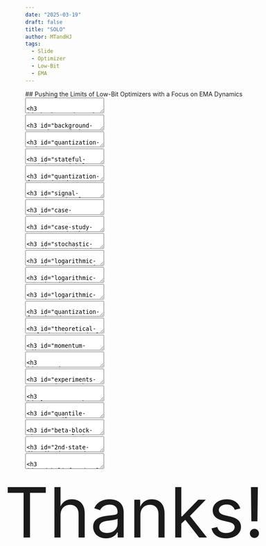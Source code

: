 ```yaml
---
date: "2025-03-19"
draft: false
title: "SOLO"
author: MTandHJ
tags:
  - Slide
  - Optimizer
  - Low-Bit
  - EMA
---
```


<section data-markdown>
## Pushing the Limits of Low-Bit Optimizers with a Focus on EMA Dynamics
</section>

<section data-markdown>
<textarea data-template>

### Background

- 模型大小飞速增加 vs. 硬件价格居高不下

<div class="slide-img">
  <img src="https://raw.githubusercontent.com/MTandHJ/blog_source/master/images/20250312203012.png" alt="Image" style="max-width: 65%; height: auto; margin: 0 auto;">
</div>

- 解决方案: 
  - MoE, LoRA; ZeRO, FDSP; 
  - Network Quantization; <span style="color: red;">Lightweight Optimizers</span>

</textarea>
</section>


<section data-markdown>
<textarea data-template>

### Background
  
- Optimizer States (2x model size):

  $$
  m_{t+1} \leftarrow \beta_1 \cdot m_t + (1 - \beta_1) \cdot g, \\
  v_{t+1} \leftarrow \beta_2 \cdot v_t + (1 - \beta_2) \cdot g^2.
  $$

- DeepSeek-v3 训练框架: $g \overset{\text{BF16}}{\rightarrow} m, v \overset{\text{FP32}}{\rightarrow} \theta$

<div class="slide-img">
  <img src="https://raw.githubusercontent.com/MTandHJ/blog_source/master/images/20250312204230.png" alt="Image" style="max-width: 80%; height: auto;margin: 0 auto;">
</div>

</textarea>
</section>

<section data-markdown>
<textarea data-template>

### Quantization and Dequantization
  
- Quantization:

  $$
  q = Q(x) := \mathop{\text{argmin}} \limits_{k=0}^{2^b - 1} \big|\frac{x}{\Delta} - \iota_k \big|.
  $$

<div class="slide-img">
  <img src="https://raw.githubusercontent.com/MTandHJ/blog_source/master/images/20250312205652.png" alt="Image" style="max-width: 80%; height: auto;margin: 0 auto;">
</div>

- Dequantization:

  $$
  \tilde{x} = Q^{\dagger}(q) := \iota_{q} \cdot \Delta.
  $$
</textarea>
</section>

<section data-markdown>
<textarea data-template>

### <u>S</u>tateful <u>O</u>ptimizers with <u>LO</u>w-Bit States

- Low-Bitwidth EMA update:

$$
\begin{array}{rl}
  \text{Dequantization:  }  & \tilde{x}_t = Q^{\dagger}(q_t) = \iota_{q_t} \cdot \Delta_t, \\
  \text{EMA update:  } & \hat{x}_{t+1} \leftarrow \beta \cdot \tilde{x}_t + (1 - \beta) \cdot z_{t + 1}, \\
  \text{Quantization:  } & q_{t+1} = Q(\hat{x}_{t+1}).
\end{array}
$$


<div class="slide-ref">
    <div style="width: 100px; height: 1px; background: black; margin-bottom: 5px;"></div>
    <p style="margin: 2px 0;">Dettmers T., et al. 8-bit Optimizers via Block-wise Quantization. ICLR, 2022.</p>
    <p style="margin: 2px 0;">Li B., et al. Memory Efficient Optimizers with 4-bit States. NeurIPS, 2023.</p>
</div>

</textarea>
</section>


<section data-markdown>
<textarea data-template>

### Quantization for Unsigned EMA Update

- *Signal Swamping*

<div style="text-align: center; margin-top: 50px; margin-bottom: -80px; padding: 0">
  <img src="https://raw.githubusercontent.com/MTandHJ/blog_source/master/images/20250312211840.png" alt="Image" style="max-width: 80%; height: auto;margin: 0 auto;">
</div>


<div class="slide-ref">
  <div style="width: 100px; height: 1px; background: black; margin-bottom: 5px;"></div>
  <p style="margin: 2px 0;">Higham N. J. The Accuracy of Floating Point Summation. SIAM Journal on Scientific Computing. 1993.</p>
</div>

</textarea>
</section>



<section data-markdown>
<textarea data-template>

### Signal Swamping

- 总结

<div class="slide-img">
  <img src="https://raw.githubusercontent.com/MTandHJ/blog_source/master/images/20250312212039.png" alt="Image" style="max-width: 80%; height: auto;margin: 0 auto;">
</div>

</textarea>
</section>



<section data-markdown>
<textarea data-template>

### Case Study

<div class="slide-cols">

<div class="slide-col-6">

<div class="slide-img">
  <img src="https://raw.githubusercontent.com/MTandHJ/blog_source/master/images/20250312212821.png" alt="Image" style="max-width: 90%; height: auto;margin: 0 auto;">
</div>

</div>

<div class="slide-col-4">

- 满足一定情况:
  - Linear 下全部不更新
  - DE 下部分更新

- $\beta \ge \cdots$ 条件很容易满足

</div>

</div>

</textarea>
</section>



<section data-markdown>
<textarea data-template>

### Case Study

<div class="slide-cols">

<div class="slide-col-4">

- $X \in \mathbb{R}^{1000}$
- $Z \sim \mathcal{U}[0, 1]$

- 理想的值: 0.5


</div>


<div class="slide-col-6">

<div class="slide-img">
  <img src="https://raw.githubusercontent.com/MTandHJ/blog_source/master/images/20250312213810.png" alt="Image" style="max-width: 80%; height: auto;margin: 0 auto;">
</div>

</div>

</div>

</textarea>
</section>


<section data-markdown>
<textarea data-template>

### Stochastic Rounding

- 假设 $\iota_{k-1} \le x / \Delta \le \iota_k$:

  $$
  Q_{sr}(x) :=
  \left \{
      \begin{array}{ll}
          k-1 & w.p. \quad \frac{\iota_k - x / \Delta}{ \iota_k - \iota_{k-1}}, \\
          k & w.p. \quad \frac{x / \Delta - \iota_{k-1}}{ \iota_k - \iota_{k-1}}.
      \end{array}
  \right .
  $$

- High variance:

<div class="slide-img">
  <img src="https://raw.githubusercontent.com/MTandHJ/blog_source/master/images/20250313112908.png" alt="Image" style="max-width: 80%; height: auto;margin: 0 auto;">
</div>

</textarea>
</section>


<section data-markdown>
<textarea data-template>

### Logarithmic Quantization

$$
\begin{array}{ll}
Q(x) 
&=\text{Clip}(\lfloor \log_{\alpha} \frac{x}{\Delta} + \xi \rceil; 0, 2^b - 1) \\
&\approx \mathop{argmin} \limits_{k=0}^{2^b - 1} \big|\frac{x}{\Delta} \cdot \alpha^\xi - \iota_k \big|,
\end{array}
$$

- 3bit quantization anchors:

<div class="slide-img">
  <img src="https://raw.githubusercontent.com/MTandHJ/blog_source/master/images/20250313113440.png" alt="Image" style="max-width: 80%; height: auto;margin: 0 auto;">
</div>

</textarea>
</section>

<section data-markdown>
<textarea data-template>

### Logarithmic Quantization

- 2-bit quantization illustration

<div class="slide-img">
  <img src="https://raw.githubusercontent.com/MTandHJ/blog_source/master/images/20250313113535.png" alt="Image" style="max-width: 80%; height: auto;margin: 0 auto;">
</div>

</textarea>
</section>


<section data-markdown>
<textarea data-template>

### Logarithmic Quantization

- Easy to implement

- State Decay Alignment

<div class="slide-img">
  <img src="https://raw.githubusercontent.com/MTandHJ/blog_source/master/images/20250313115306.png" alt="Image" style="max-width: 80%; height: auto;margin: 0 auto;">
</div>

</textarea>
</section>


<section data-markdown>
<textarea data-template>

### Quantization for Signed EMA Update

**X** Singal Swamping

**✓** Sign representation

**✓** Descent direction

<div class="slide-img">
  <img src="https://raw.githubusercontent.com/MTandHJ/blog_source/master/images/20250314115701.png" alt="Image" style="max-width: 80%; height: auto;margin: 0 auto;">
</div>

</textarea>
</section>

<section data-markdown>
<textarea data-template>

### Theoretical Analysis

<div class="slide-cols">

<div class="slide-col-6">
<div class="slide-img">
  <img src="https://raw.githubusercontent.com/MTandHJ/blog_source/master/images/20250314115959.png" alt="Image" style="max-width: 95%; height: auto;margin: 0 auto;">
</div>
</div>

<div class="slide-col-4">

-> <span style="color: red">Low bitwidth</span> or <span style="color: red">$\beta \uparrow$ </span>

-> Quantization errors <span style="color: red">$\uparrow$</span>

-> gradient variance <span style="color: red"> $\uparrow$ </span>

-> <span style="color: red"> bad </span> convergence

</div>

</div>


</textarea>
</section>


<section data-markdown>
<textarea data-template>

### Momentum Adjustment

- 方差控制, 给定 $b$ bitwidth 要求选择 $\beta'$ 满足:

$$
  \frac{\beta'}{1 - \beta'} r_{\text{median}}(b')
  \le \frac{\beta}{1 - \beta} r_{\text{median}}(b).
$$

- 查表:

<div class="slide-img">
  <img src="https://raw.githubusercontent.com/MTandHJ/blog_source/master/images/20250314121510.png" alt="Image" style="max-width: 95%; height: auto;margin: 0 auto;">
</div>

</textarea>
</section>


<section data-markdown>
<textarea data-template>

### Experiments

<div class="slide-img">
  <img src="https://raw.githubusercontent.com/MTandHJ/blog_source/master/images/20250407195719.png" alt="Image" style="max-width: 100%; height: auto;margin: 0 auto;">
</div>



</textarea>
</section>

<section data-markdown>
<textarea data-template>

### Experiments

<div class="slide-img">
  <img src="https://raw.githubusercontent.com/MTandHJ/blog_source/master/images/20250407195839.png" alt="Image" style="max-width: 95%; height: auto;margin: 0 auto;">
</div>

</textarea>
</section>


<section data-markdown>
<textarea data-template>

### Loss

- 损失正常收敛

<div class="slide-img">
  <img src="https://raw.githubusercontent.com/MTandHJ/blog_source/master/images/20250319170139.png" alt="Image" style="max-width: 95%; height: auto;margin: 0 auto;">
</div>

</textarea>
</section>


<section data-markdown>
<textarea data-template>

### Quantile $x_p$

- 基本上 $p \in [0.05, 0.3]$ 都有不错的性能

<div class="slide-img">
  <img src="https://raw.githubusercontent.com/MTandHJ/blog_source/master/images/20250319170604.png" alt="Image" style="max-width: 55%; height: auto;margin: 0 auto;">
</div>

</textarea>
</section>


<section data-markdown>
<textarea data-template>

### Beta, Block size

- 损失正常收敛

<div class="slide-img">
  <img src="https://raw.githubusercontent.com/MTandHJ/blog_source/master/images/20250407200935.png" alt="Image" style="max-width: 95%; height: auto;margin: 0 auto;">
</div>

</textarea>
</section>



<section data-markdown>
<textarea data-template>

### 2nd State Distribution

<div class="slide-img">
  <img src="https://raw.githubusercontent.com/MTandHJ/blog_source/master/images/20250407201114.png" alt="Image" style="max-width: 80%; height: auto;margin: 0 auto;">
</div>

</textarea>
</section>

<section data-markdown>
<textarea data-template>

### AdaBelief

<div class="slide-img">
  <img src="https://raw.githubusercontent.com/MTandHJ/blog_source/master/images/20250407202155.png" alt="Image" style="max-width: 80%; height: auto;margin: 0 auto;">
</div>

</textarea>
</section>

<section>


<div style="
  display: flex;
  justify-content: center;
  align-items: center;
  height: 40%;
  font-size: 10rem;
">
  Thanks!
</div>

</section>
